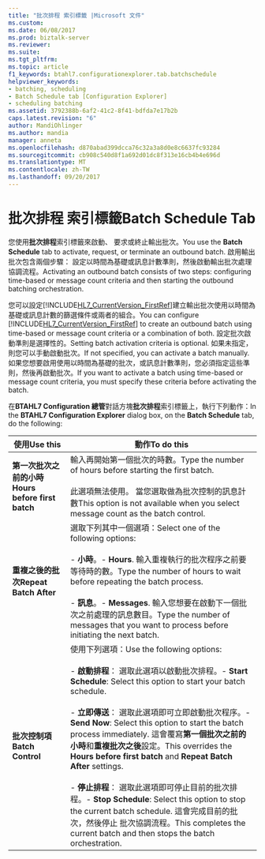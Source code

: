 ```yaml
---
title: "批次排程 索引標籤 |Microsoft 文件"
ms.custom: 
ms.date: 06/08/2017
ms.prod: biztalk-server
ms.reviewer: 
ms.suite: 
ms.tgt_pltfrm: 
ms.topic: article
f1_keywords: btahl7.configurationexplorer.tab.batchschedule
helpviewer_keywords:
- batching, scheduling
- Batch Schedule tab [Configuration Explorer]
- scheduling batching
ms.assetid: 3792388b-6af2-41c2-8f41-bdfda7e17b2b
caps.latest.revision: "6"
author: MandiOhlinger
ms.author: mandia
manager: anneta
ms.openlocfilehash: d870abad399dcca76c32a3a8d0e8c6637fc93284
ms.sourcegitcommit: cb908c540d8f1a692d01dc8f313e16cb4b4e696d
ms.translationtype: MT
ms.contentlocale: zh-TW
ms.lasthandoff: 09/20/2017
---
```

# <a name="batch-schedule-tab"></a><span data-ttu-id="b3eeb-102">批次排程 索引標籤</span><span class="sxs-lookup"><span data-stu-id="b3eeb-102">Batch Schedule Tab</span></span>
<span data-ttu-id="b3eeb-103">您使用**批次排程**索引標籤來啟動、 要求或終止輸出批次。</span><span class="sxs-lookup"><span data-stu-id="b3eeb-103">You use the **Batch Schedule** tab to activate, request, or terminate an outbound batch.</span></span> <span data-ttu-id="b3eeb-104">啟用輸出批次包含兩個步驟： 設定以時間為基礎或訊息計數準則，然後啟動輸出批次處理協調流程。</span><span class="sxs-lookup"><span data-stu-id="b3eeb-104">Activating an outbound batch consists of two steps: configuring time-based or message count criteria and then starting the outbound batching orchestration.</span></span>  
  
 <span data-ttu-id="b3eeb-105">您可以設定[!INCLUDE[HL7_CurrentVersion_FirstRef](../../includes/hl7-currentversion-firstref-md.md)]建立輸出批次使用以時間為基礎或訊息計數的篩選條件或兩者的組合。</span><span class="sxs-lookup"><span data-stu-id="b3eeb-105">You can configure [!INCLUDE[HL7_CurrentVersion_FirstRef](../../includes/hl7-currentversion-firstref-md.md)] to create an outbound batch using time-based or message count criteria or a combination of both.</span></span> <span data-ttu-id="b3eeb-106">設定批次啟動準則是選擇性的。</span><span class="sxs-lookup"><span data-stu-id="b3eeb-106">Setting batch activation criteria is optional.</span></span> <span data-ttu-id="b3eeb-107">如果未指定，則您可以手動啟動批次。</span><span class="sxs-lookup"><span data-stu-id="b3eeb-107">If not specified, you can activate a batch manually.</span></span> <span data-ttu-id="b3eeb-108">如果您想要啟用使用以時間為基礎的批次，或訊息計數準則，您必須指定這些準則，然後再啟動批次。</span><span class="sxs-lookup"><span data-stu-id="b3eeb-108">If you want to activate a batch using time-based or message count criteria, you must specify these criteria before activating the batch.</span></span>  
  
 <span data-ttu-id="b3eeb-109">在**BTAHL7 Configuration 總管**對話方塊**批次排程**索引標籤上，執行下列動作：</span><span class="sxs-lookup"><span data-stu-id="b3eeb-109">In the **BTAHL7 Configuration Explorer** dialog box, on the **Batch Schedule** tab, do the following:</span></span>  
  
|<span data-ttu-id="b3eeb-110">使用</span><span class="sxs-lookup"><span data-stu-id="b3eeb-110">Use this</span></span>|<span data-ttu-id="b3eeb-111">動作</span><span class="sxs-lookup"><span data-stu-id="b3eeb-111">To do this</span></span>|  
|--------------|----------------|  
|<span data-ttu-id="b3eeb-112">**第一次批次之前的小時**</span><span class="sxs-lookup"><span data-stu-id="b3eeb-112">**Hours before first batch**</span></span>|<span data-ttu-id="b3eeb-113">輸入再開始第一個批次的時數。</span><span class="sxs-lookup"><span data-stu-id="b3eeb-113">Type the number of hours before starting the first batch.</span></span><br /><br /> <span data-ttu-id="b3eeb-114">此選項無法使用。 當您選取做為批次控制的訊息計數</span><span class="sxs-lookup"><span data-stu-id="b3eeb-114">This option is not available when you select message count as the batch control.</span></span>|  
|<span data-ttu-id="b3eeb-115">**重複之後的批次**</span><span class="sxs-lookup"><span data-stu-id="b3eeb-115">**Repeat Batch After**</span></span>|<span data-ttu-id="b3eeb-116">選取下列其中一個選項：</span><span class="sxs-lookup"><span data-stu-id="b3eeb-116">Select one of the following options:</span></span><br /><br /> <span data-ttu-id="b3eeb-117">-                   **小時**。</span><span class="sxs-lookup"><span data-stu-id="b3eeb-117">-                   **Hours**.</span></span> <span data-ttu-id="b3eeb-118">輸入重複執行的批次程序之前要等待時的數。</span><span class="sxs-lookup"><span data-stu-id="b3eeb-118">Type the number of hours to wait before repeating the batch process.</span></span><br /><br /> <span data-ttu-id="b3eeb-119">-                   **訊息**。</span><span class="sxs-lookup"><span data-stu-id="b3eeb-119">-                   **Messages**.</span></span> <span data-ttu-id="b3eeb-120">輸入您想要在啟動下一個批次之前處理的訊息數目。</span><span class="sxs-lookup"><span data-stu-id="b3eeb-120">Type the number of messages that you want to process before initiating the next batch.</span></span>|  
|<span data-ttu-id="b3eeb-121">**批次控制項**</span><span class="sxs-lookup"><span data-stu-id="b3eeb-121">**Batch Control**</span></span>|<span data-ttu-id="b3eeb-122">使用下列選項：</span><span class="sxs-lookup"><span data-stu-id="b3eeb-122">Use the following options:</span></span><br /><br /> <span data-ttu-id="b3eeb-123">-                   **啟動排程**： 選取此選項以啟動批次排程。</span><span class="sxs-lookup"><span data-stu-id="b3eeb-123">-                   **Start Schedule**: Select this option to start your batch schedule.</span></span><br /><br /> <span data-ttu-id="b3eeb-124">-                   **立即傳送**： 選取此選項即可立即啟動批次程序。</span><span class="sxs-lookup"><span data-stu-id="b3eeb-124">-                   **Send Now**: Select this option to start the batch process immediately.</span></span> <span data-ttu-id="b3eeb-125">這會覆寫**第一個批次之前的小時**和**重複批次之後**設定。</span><span class="sxs-lookup"><span data-stu-id="b3eeb-125">This overrides the **Hours before first batch** and **Repeat Batch After** settings.</span></span><br /><br /> <span data-ttu-id="b3eeb-126">-                   **停止排程**： 選取此選項即可停止目前的批次排程。</span><span class="sxs-lookup"><span data-stu-id="b3eeb-126">-                   **Stop Schedule**: Select this option to stop the current batch schedule.</span></span> <span data-ttu-id="b3eeb-127">這會完成目前的批次，然後停止 批次協調流程。</span><span class="sxs-lookup"><span data-stu-id="b3eeb-127">This completes the current batch and then stops the batch orchestration.</span></span>|